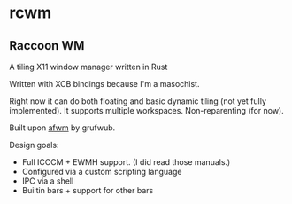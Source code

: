 # rcwm
## Raccoon WM
A tiling X11 window manager written in Rust

Written with XCB bindings because I'm a masochist.

Right now it can do both floating and basic dynamic tiling (not yet fully implemented).
It supports multiple workspaces.
Non-reparenting (for now).

Built upon [afwm](https://iim.gay:8080/afwm/about/) by grufwub.

Design goals:
- Full ICCCM + EWMH support. (I did read those manuals.)
- Configured via a custom scripting language
- IPC via a shell
- Builtin bars + support for other bars